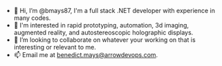 - 👋 Hi, I’m @bmays87, I'm a full stack .NET developer with experience in many codes.
- 👀 I'm interested in rapid prototyping, automation, 3d imaging, augmented reality, and autostereoscopic holographic displays.
- 💞️ I’m looking to collaborate on whatever your working on that is interesting or relevant to me.
- 📫 Email me at benedict.mays@arrowdevops.com.  

<!---
bmays87/bmays87 is a ✨ special ✨ repository because its `README.md` (this file) appears on your GitHub profile.
You can click the Preview link to take a look at your changes.
--->
